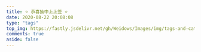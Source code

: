 ```yaml
---
title: ⭐ 恭喜抽中上上签 ⭐
date: 2020-08-22 20:08:08
type: "tags"
top_img: https://fastly.jsdelivr.net/gh/Weidows/Images/img/tags-and-categories.jpg
comments: true
aside: false
---
```


<!--
 * @Author: Weidows
 * @Date: 2020-08-22 20:08:08
 * @LastEditors: Weidows
 * @LastEditTime: 2022-02-18 02:11:03
 * @FilePath: \Blog-private\source\tags\index.md
-->
